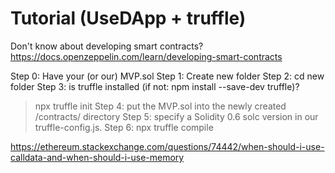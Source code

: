 # Tutorial (UseDApp + truffle)
Don't know about developing smart contracts?
https://docs.openzeppelin.com/learn/developing-smart-contracts

Step 0: Have your (or our) MVP.sol
Step 1: Create new folder 
Step 2: cd new folder
Step 3: is truffle installed (if not:  npm install --save-dev truffle)? 
> npx truffle init
Step 4: put the MVP.sol into the newly created /contracts/ directory
Step 5: specify a Solidity 0.6 solc version in our truffle-config.js.
Step 6: npx truffle compile

https://ethereum.stackexchange.com/questions/74442/when-should-i-use-calldata-and-when-should-i-use-memory
